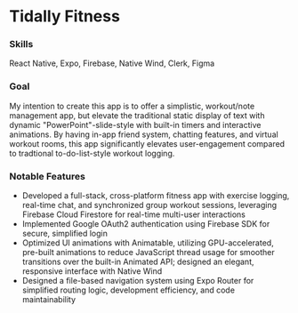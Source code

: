 # Tidally Fitness
### Skills
React Native, Expo, Firebase, Native Wind, Clerk, Figma
### Goal
My intention to create this app is to offer a simplistic, workout/note management app, but elevate the traditional static display of text with dynamic "PowerPoint"-slide-style with built-in timers and interactive animations. By having in-app friend system, chatting features, and virtual workout rooms, this app significantly elevates user-engagement compared to tradtional to-do-list-style workout logging.
### Notable Features
- Developed a full-stack, cross-platform fitness app with exercise logging, real-time chat, and synchronized group workout sessions, leveraging Firebase Cloud Firestore for real-time multi-user interactions
- Implemented Google OAuth2 authentication using Firebase SDK for secure, simplified login
- Optimized UI animations with Animatable, utilizing GPU-accelerated, pre-built animations to reduce JavaScript thread usage for smoother transitions over the built-in Animated API; designed an elegant, responsive interface with Native Wind
- Designed a file-based navigation system using Expo Router for simplified routing logic, development efficiency, and code maintainability

